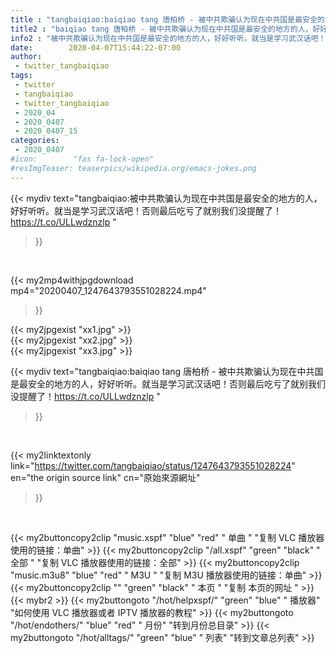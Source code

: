 ```yaml
---
title : "tangbaiqiao:baiqiao tang 唐柏桥 - 被中共欺骗认为现在中共国是最安全的地方的人，好好听听。就当是学习武汉话吧！否则最后吃亏了就别我们没提醒了！https://t.co/ULLwdznzlp "
title2 : "baiqiao tang 唐柏桥 - 被中共欺骗认为现在中共国是最安全的地方的人，好好听听。就当是学习武汉话吧！否则最后吃亏了就别我们没提醒了！https://t.co/ULLwdznzlp "
info2 : "被中共欺骗认为现在中共国是最安全的地方的人，好好听听。就当是学习武汉话吧！否则最后吃亏了就别我们没提醒了！https://t.co/ULLwdznzlp "
date:        2020-04-07T15:44:22-07:00
author:
 - twitter_tangbaiqiao
tags:
 - twitter
 - tangbaiqiao
 - twitter_tangbaiqiao
 - 2020_04
 - 2020_0407
 - 2020_0407_15
categories:
 - 2020_0407
#icon:        "fas fa-lock-open"
#resImgTeaser: teaserpics/wikipedia.org/emacs-jokes.png
---
```


{{< mydiv text="tangbaiqiao:被中共欺骗认为现在中共国是最安全的地方的人，好好听听。就当是学习武汉话吧！否则最后吃亏了就别我们没提醒了！https://t.co/ULLwdznzlp "
>}}
<br>


{{< my2mp4withjpgdownload mp4="20200407_1247643793551028224.mp4"
>}}

{{< my2jpgexist "xx1.jpg" >}}<br>
{{< my2jpgexist "xx2.jpg" >}}<br>
{{< my2jpgexist "xx3.jpg" >}}<br>



{{< mydiv text="tangbaiqiao:baiqiao tang 唐柏桥 - 被中共欺骗认为现在中共国是最安全的地方的人，好好听听。就当是学习武汉话吧！否则最后吃亏了就别我们没提醒了！https://t.co/ULLwdznzlp "
>}}
<br>

{{< my2linktextonly link="https://twitter.com/tangbaiqiao/status/1247643793551028224"
en="the origin source link" cn="原始來源網址"
>}}


<br>

{{< my2buttoncopy2clip "music.xspf"        "blue"   "red"    " 单曲 "  "复制 VLC 播放器使用的链接：单曲" >}} {{< my2buttoncopy2clip "/all.xspf"         "green"  "black"  " 全部 "  "复制 VLC 播放器使用的链接：全部" >}} {{< my2buttoncopy2clip "music.m3u8"        "blue"   "red"    " M3U  "    "复制 M3U 播放器使用的链接：单曲" >}} {{< my2buttoncopy2clip ""                  "green"  "black"  " 本页 "    "复制 本页的网址 " >}} {{< mybr2 >}} {{< my2buttongoto      "/hot/helpxspf/"    "green"  "blue"   " 播放器" "如何使用 VLC 播放器或者 IPTV 播放器的教程" >}} {{< my2buttongoto      "/hot/endothers/"   "blue"   "red"    " 月份"   "转到月份总目录" >}} {{< my2buttongoto      "/hot/alltags/"     "green"  "blue"   " 列表"   "转到文章总列表" >}} 
